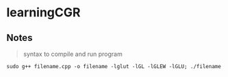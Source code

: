 # learningCGR

## Notes
> syntax to compile and run program

    sudo g++ filename.cpp -o filename -lglut -lGL -lGLEW -lGLU; ./filename
